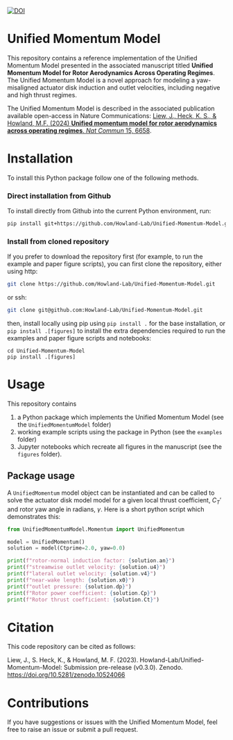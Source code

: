 [![DOI](https://zenodo.org/badge/719133394.svg)](https://zenodo.org/doi/10.5281/zenodo.10524066)

# Unified Momentum Model
This repository contains a reference implementation of the Unified Momentum Model presented in the associated manuscript titled **Unified Momentum Model for Rotor Aerodynamics Across Operating Regimes**. The Unified Momentum Model is a novel approach for modeling a yaw-misaligned actuator disk induction and outlet velocities, including negative and high thrust regimes. 

The Unified Momentum Model is described in the associated publication available open-access in Nature Communications: [Liew, J., Heck, K. S., & Howland, M.F. (2024) **Unified momentum model for rotor aerodynamics across operating regimes**. *Nat Commun* 15, 6658](https://doi.org/10.1038/s41467-024-50756-5).





# Installation
To install this Python package follow one of the following methods.
### Direct installation from Github
To install directly from Github into the current Python environment, run:
```bash
pip install git+https://github.com/Howland-Lab/Unified-Momentum-Model.git
```


### Install from cloned repository
If you prefer to download the repository first (for example, to run the example and paper figure scripts), you can first clone the repository, either using http:
```bash
git clone https://github.com/Howland-Lab/Unified-Momentum-Model.git
```
or ssh:
```bash
git clone git@github.com:Howland-Lab/Unified-Momentum-Model.git
```
then, install locally using pip using `pip install .` for the base installation, or `pip install .[figures]` to install the extra dependencies required to run the examples and paper figure scripts and notebooks:

```
cd Unified-Momentum-Model
pip install .[figures]
```
# Usage
This repository contains 
1) a Python package which implements the Unified Momentum Model (see the `UnifiedMomentumModel` folder)
2) working example scripts using the package in Python (see the `examples` folder)
3) Jupyter notebooks which recreate all figures in the manuscript (see the `figures` folder).
## Package usage
A `UnifiedMomentum` model object can be instantiated and can be called to solve the actuator disk model model for a given local thrust coefficient, $C_T'$ and rotor yaw angle in radians, $\gamma$. Here is a short python script which demonstrates this:

```python
from UnifiedMomentumModel.Momentum import UnifiedMomentum

model = UnifiedMomentum()
solution = model(Ctprime=2.0, yaw=0.0)

print(f"rotor-normal induction factor: {solution.an}")
print(f"streamwise outlet velocity: {solution.u4}")
print(f"lateral outlet velocity: {solution.v4}")
print(f"near-wake length: {solution.x0}")
print(f"outlet pressure: {solution.dp}")
print(f"Rotor power coefficient: {solution.Cp}")
print(f"Rotor thrust coefficient: {solution.Ct}")
```


# Citation
This code repository can be cited as follows:

Liew, J., S. Heck, K., & Howland, M. F. (2023). Howland-Lab/Unified-Momentum-Model: Submission pre-release (v0.3.0). Zenodo. https://doi.org/10.5281/zenodo.10524066
# Contributions
If you have suggestions or issues with the Unified Momentum Model, feel free to raise an issue or submit a pull request.

<!-- # Citation
If you want to cite the Unified Momentum Model, please use this citation:
To do -->
